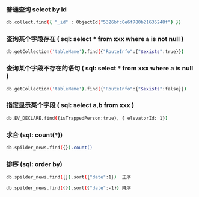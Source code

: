 ### 普通查询 select by id 

```bash
db.collect.find({ "_id" : ObjectId("5326bfc0e6f780b21635248f") })
```

### 查询某个字段存在  ( sql: select * from xxx where a is not null )

```bash
db.getCollection('tableName').find({"RouteInfo":{"$exists":true}})
```

### 查询某个字段不存在的语句   ( sql: select * from xxx where a is null )

```bash
db.getCollection('tableName').find({"RouteInfo":{"$exists":false}})		
```

### 指定显示某个字段 ( sql: select a,b from xxx )

```bash
db.EV_DECLARE.find({isTrappedPerson:true}, { elevatorId: 1})
```

### 求合  (sql: count(*))
```bash
db.spilder_news.find({}).count()
```

### 排序  (sql: order by)

```bash
db.spilder_news.find({}).sort({"date":1})  正序

db.spilder_news.find({}).sort({"date":-1}) 降序

```